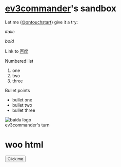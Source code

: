 # [ev3commander](https://github.com/ev3commander)'s sandbox

Let me ([@ontouchstart](https://github.com/ontouchstart)) give it a try:

_italic_

*bold*

Link to [百度](http://www.baidu.com/)

Numbered list

1. one
2. two
3. three

Bullet points

- bullet one
- bullet two
- bullet three

![baidu logo](http://www.baidu.com/img/bd_logo1.png)  
ev3commander's turn  
<h1>woo html</h1>
<button onclick="alert('Hi!');">Click me </button>

